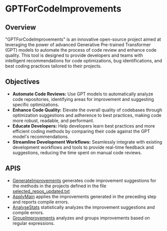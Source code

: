 # GPTForCodeImprovements

## Overview

"GPTForCodeImprovements" is an innovative open-source project aimed at leveraging the power of advanced Generative Pre-trained Transformer (GPT) models to automate the process of code review and enhance code quality. This tool is designed to provide developers and teams with intelligent recommendations for code optimizations, bug identifications, and best coding practices tailored to their projects.

## Objectives

- **Automate Code Reviews:** Use GPT models to automatically analyze code repositories, identifying areas for improvement and suggesting specific optimizations.
- **Enhance Code Quality:** Elevate the overall quality of codebases through optimization suggestions and adherence to best practices, making code more robust, readable, and performant.
- **Educate Developers:** Help developers learn best practices and more efficient coding methods by comparing their code against the GPT model's recommendations.
- **Streamline Development Workflows:** Seamlessly integrate with existing development workflows and tools to provide real-time feedback and suggestions, reducing the time spent on manual code reviews.

## APIS
- [GenerateImprovements](https://github.com/maldil/LLMForCodeImprovements/blob/main/src/main/java/org/mal/GenerateImprovements.java#L4) generates code improvement suggestions for the methods in the projects defined in the file [selected_repos_updated.txt](https://github.com/maldil/LLMForCodeImprovements/blob/main/selected_repos_updated.txt)
- [ApplyMain](https://github.com/maldil/LLMForCodeImprovements/blob/main/src/main/java/org/mal/apply/ApplyMain.java#L6) applies the improvements generated in the preceding step and reports compile errors.
- [AnalyseStats](https://github.com/maldil/LLMForCodeImprovements/blob/main/src/main/java/org/mal/stats/AnalyseStats.java) statistically analyzes the improvement suggestions and compile errors.
- [GroupImprovements](https://github.com/maldil/LLMForCodeImprovements/blob/main/src/main/java/org/mal/stats/GroupImprovements.java) analyzes and groups improvements based on regular expressions.
